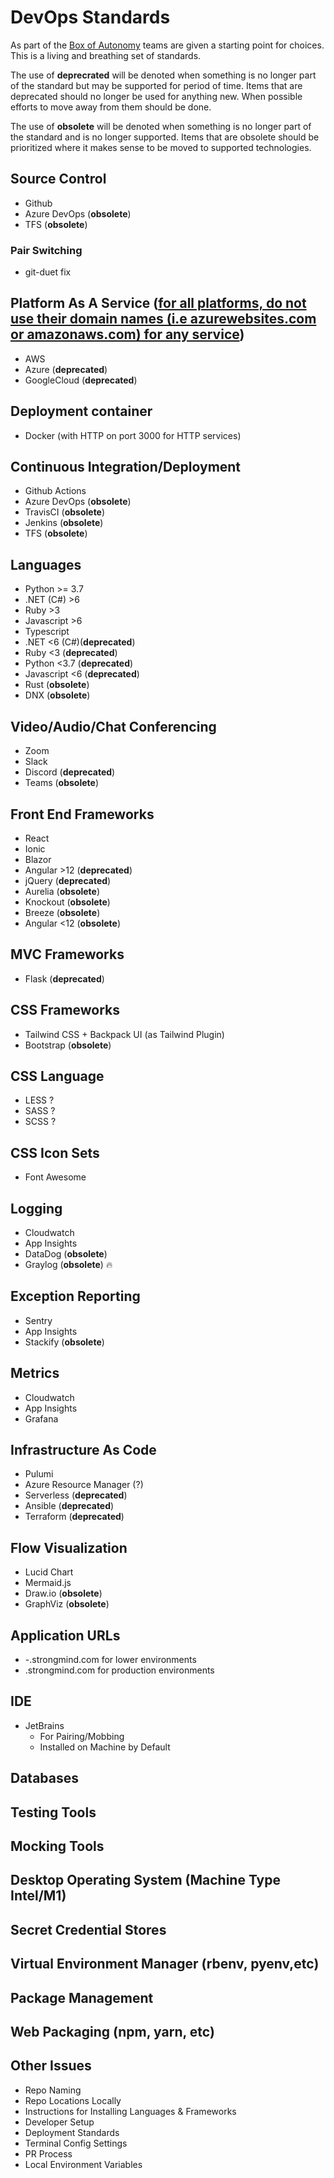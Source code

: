# DevOps Standards

As part of the [Box of Autonomy]() teams are given a starting point for choices.  This is a living and breathing set of standards.

The use of **deprecrated** will be denoted when something is no longer part of the standard but may be supported for period of time.  Items that are deprecated should no longer be used for anything new.  When possible efforts to move away from them should be done.

The use of **obsolete** will be denoted when something is no longer part of the standard and is no longer supported.  Items that are obsolete should be prioritized where it makes sense to be moved to supported technologies.

## Source Control
- Github
- Azure DevOps (**obsolete**)
- TFS (**obsolete**)

### Pair Switching
- git-duet fix


## Platform As A Service ([for all platforms, do not use their domain names (i.e azurewebsites.com or amazonaws.com) for any service](https://flipswitch.slack.com/archives/C02GC9LSTFT/p1670519806699359))
- AWS
- Azure (**deprecated**)
- GoogleCloud (**deprecated**)

## Deployment container
- Docker (with HTTP on port 3000 for HTTP services)

## Continuous Integration/Deployment
- Github Actions
- Azure DevOps (**obsolete**)
- TravisCI (**obsolete**)
- Jenkins (**obsolete**)
- TFS (**obsolete**)

## Languages
- Python >= 3.7
- .NET (C#) >6
- Ruby >3
- Javascript >6
- Typescript
- .NET <6 (C#)(**deprecated**)
- Ruby <3 (**deprecated**)
- Python <3.7 (**deprecated**)
- Javascript <6 (**deprecated**)
- Rust (**obsolete**)
- DNX (**obsolete**)

## Video/Audio/Chat Conferencing
- Zoom
- Slack
- Discord (**deprecated**)
- Teams (**obsolete**)


## Front End Frameworks
- React
- Ionic
- Blazor
- Angular >12 (**deprecated**)
- jQuery (**deprecated**)
- Aurelia (**obsolete**)
- Knockout (**obsolete**)
- Breeze (**obsolete**)
- Angular <12 (**obsolete**)

## MVC Frameworks
- Flask (**deprecated**)

## CSS Frameworks
- Tailwind CSS + Backpack UI (as Tailwind Plugin)
- Bootstrap (**obsolete**)

## CSS Language
- LESS ?
- SASS ?
- SCSS ?

## CSS Icon Sets
- Font Awesome

## Logging
- Cloudwatch
- App Insights
- DataDog (**obsolete**)
- Graylog (**obsolete**) :fire:

## Exception Reporting
- Sentry
- App Insights
- Stackify (**obsolete**)

## Metrics
- Cloudwatch
- App Insights
- Grafana

## Infrastructure As Code
- Pulumi
- Azure Resource Manager (?)
- Serverless (**deprecated**)
- Ansible (**deprecated**)
- Terraform (**deprecated**)

## Flow Visualization
- Lucid Chart
- Mermaid.js
- Draw.io (**obsolete**)
- GraphViz (**obsolete**)

## Application URLs
- <environment>-<app-name>.strongmind.com for lower environments
- <app-name>.strongmind.com for production environments

## IDE
- JetBrains
  - For Pairing/Mobbing
  - Installed on Machine by Default

## Databases

## Testing Tools

## Mocking Tools

## Desktop Operating System (Machine Type Intel/M1)

## Secret Credential Stores

## Virtual Environment Manager (rbenv, pyenv,etc)

## Package Management

## Web Packaging (npm, yarn, etc)

## Other Issues
* Repo Naming
* Repo Locations Locally
* Instructions for Installing Languages & Frameworks
* Developer Setup
* Deployment Standards
* Terminal Config Settings
* PR Process
* Local Environment Variables
